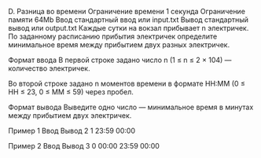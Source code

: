 D. Разница во времени
Ограничение времени	1 секунда
Ограничение памяти	64Mb
Ввод	стандартный ввод или input.txt
Вывод	стандартный вывод или output.txt
Каждые сутки на вокзал прибывает n электричек. По заданному расписанию прибытия электричек определите минимальное время между прибытием двух разных электричек.

Формат ввода
В первой строке задано число n (1 ≤ n ≤ 2 × 104) — количество электричек.

Во второй строке задано n моментов времени в формате HH:MM (0 ≤ HH ≤ 23, 0 ≤ MM ≤ 59) через пробел.

Формат вывода
Выведите одно число — минимальное время в минутах между прибытием двух электричек.

Пример 1
Ввод	          Вывод
2               1
23:59 00:00

Пример 2
Ввод	                Вывод
3                     0
00:00 23:59 00:00
